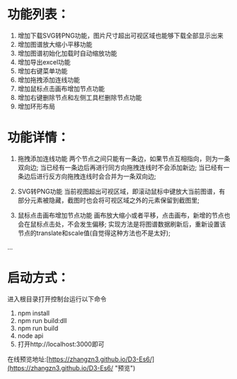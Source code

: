 # 功能列表：
1. 增加下载SVG转PNG功能，图片尺寸超出可视区域也能够下载全部显示出来
2. 增加图谱放大缩小平移功能
3. 增加图谱初始化加载时自动缩放功能
4. 增加导出excel功能
5. 增加右键菜单功能
6. 增加拖拽添加连线功能
7. 增加鼠标点击画布增加节点功能
8. 增加右键删除节点和左侧工具栏删除节点功能
9. 增加环形布局

# 功能详情：
1. 拖拽添加连线功能
 两个节点之间只能有一条边，如果节点互相指向，则为一条双向边;
 当已经有一条边后再进行同方向拖拽连线时不会添加新边;
 当已经有一条边后进行反方向拖拽连线时会合并为一条双向边;

2. SVG转PNG功能
 当前视图超出可视区域，即滚动鼠标中键放大当前图谱，有部分元素被隐藏，截图时也会将可视区域之外的元素保留到截图里;

3. 鼠标点击画布增加节点功能
 画布放大缩小或者平移，点击画布，新增的节点也会在鼠标点击处，不会发生偏移;
 实现方法是将图谱数据刷新后，重新设置该节点的translate和scale值(自觉得这种方法也不是太好);   

...


# 启动方式：
进入根目录打开控制台运行以下命令
1. npm install
1. npm run build:dll 
2. npm run build 
3. node api
4. 打开http://localhost:3000即可


在线预览地址:[https://zhangzn3.github.io/D3-Es6/](https://zhangzn3.github.io/D3-Es6/ "预览")
